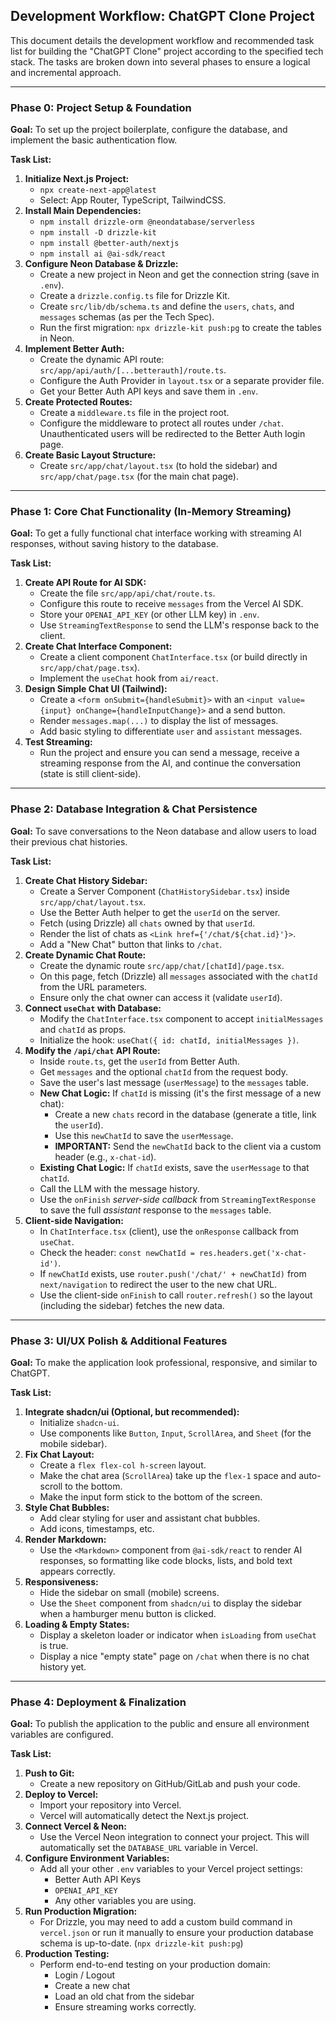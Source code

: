 ## **Development Workflow: ChatGPT Clone Project**

This document details the development workflow and recommended task list for building the "ChatGPT Clone" project according to the specified tech stack. The tasks are broken down into several phases to ensure a logical and incremental approach.

---

### **Phase 0: Project Setup & Foundation**

**Goal:** To set up the project boilerplate, configure the database, and implement the basic authentication flow.

**Task List:**

1.  **Initialize Next.js Project:**
    - `npx create-next-app@latest`
    - Select: App Router, TypeScript, TailwindCSS.
2.  **Install Main Dependencies:**
    - `npm install drizzle-orm @neondatabase/serverless`
    - `npm install -D drizzle-kit`
    - `npm install @better-auth/nextjs`
    - `npm install ai @ai-sdk/react`
3.  **Configure Neon Database & Drizzle:**
    - Create a new project in Neon and get the connection string (save in `.env`).
    - Create a `drizzle.config.ts` file for Drizzle Kit.
    - Create `src/lib/db/schema.ts` and define the `users`, `chats`, and `messages` schemas (as per the Tech Spec).
    - Run the first migration: `npx drizzle-kit push:pg` to create the tables in Neon.
4.  **Implement Better Auth:**
    - Create the dynamic API route: `src/app/api/auth/[...betterauth]/route.ts`.
    - Configure the Auth Provider in `layout.tsx` or a separate provider file.
    - Get your Better Auth API keys and save them in `.env`.
5.  **Create Protected Routes:**
    - Create a `middleware.ts` file in the project root.
    - Configure the middleware to protect all routes under `/chat`. Unauthenticated users will be redirected to the Better Auth login page.
6.  **Create Basic Layout Structure:**
    - Create `src/app/chat/layout.tsx` (to hold the sidebar) and `src/app/chat/page.tsx` (for the main chat page).

---

### **Phase 1: Core Chat Functionality (In-Memory Streaming)**

**Goal:** To get a fully functional chat interface working with streaming AI responses, without saving history to the database.

**Task List:**

1.  **Create API Route for AI SDK:**
    - Create the file `src/app/api/chat/route.ts`.
    - Configure this route to receive `messages` from the Vercel AI SDK.
    - Store your `OPENAI_API_KEY` (or other LLM key) in `.env`.
    - Use `StreamingTextResponse` to send the LLM's response back to the client.
2.  **Create Chat Interface Component:**
    - Create a client component `ChatInterface.tsx` (or build directly in `src/app/chat/page.tsx`).
    - Implement the `useChat` hook from `ai/react`.
3.  **Design Simple Chat UI (Tailwind):**
    - Create a `<form onSubmit={handleSubmit}>` with an `<input value={input} onChange={handleInputChange}>` and a send button.
    - Render `messages.map(...)` to display the list of messages.
    - Add basic styling to differentiate `user` and `assistant` messages.
4.  **Test Streaming:**
    - Run the project and ensure you can send a message, receive a streaming response from the AI, and continue the conversation (state is still client-side).

---

### **Phase 2: Database Integration & Chat Persistence**

**Goal:** To save conversations to the Neon database and allow users to load their previous chat histories.

**Task List:**

1.  **Create Chat History Sidebar:**
    - Create a Server Component (`ChatHistorySidebar.tsx`) inside `src/app/chat/layout.tsx`.
    - Use the Better Auth helper to get the `userId` on the server.
    - Fetch (using Drizzle) all `chats` owned by that `userId`.
    - Render the list of chats as `<Link href={'/chat/${chat.id}'}>`.
    - Add a "New Chat" button that links to `/chat`.
2.  **Create Dynamic Chat Route:**
    - Create the dynamic route `src/app/chat/[chatId]/page.tsx`.
    - On this page, fetch (Drizzle) all `messages` associated with the `chatId` from the URL parameters.
    - Ensure only the chat owner can access it (validate `userId`).
3.  **Connect `useChat` with Database:**
    - Modify the `ChatInterface.tsx` component to accept `initialMessages` and `chatId` as props.
    - Initialize the hook: `useChat({ id: chatId, initialMessages })`.
4.  **Modify the `/api/chat` API Route:**
    - Inside `route.ts`, get the `userId` from Better Auth.
    - Get `messages` and the optional `chatId` from the request body.
    - Save the user's last message (`userMessage`) to the `messages` table.
    - **New Chat Logic:** If `chatId` is missing (it's the first message of a new chat):
      - Create a new `chats` record in the database (generate a title, link the `userId`).
      - Use this `newChatId` to save the `userMessage`.
      - **IMPORTANT:** Send the `newChatId` back to the client via a custom header (e.g., `x-chat-id`).
    - **Existing Chat Logic:** If `chatId` exists, save the `userMessage` to that `chatId`.
    - Call the LLM with the message history.
    - Use the `onFinish` _server-side callback_ from `StreamingTextResponse` to save the full _assistant_ response to the `messages` table.
5.  **Client-side Navigation:**
    - In `ChatInterface.tsx` (client), use the `onResponse` callback from `useChat`.
    - Check the header: `const newChatId = res.headers.get('x-chat-id')`.
    - If `newChatId` exists, use `router.push('/chat/' + newChatId)` from `next/navigation` to redirect the user to the new chat URL.
    - Use the client-side `onFinish` to call `router.refresh()` so the layout (including the sidebar) fetches the new data.

---

### **Phase 3: UI/UX Polish & Additional Features**

**Goal:** To make the application look professional, responsive, and similar to ChatGPT.

**Task List:**

1.  **Integrate shadcn/ui (Optional, but recommended):**
    - Initialize `shadcn-ui`.
    - Use components like `Button`, `Input`, `ScrollArea`, and `Sheet` (for the mobile sidebar).
2.  **Fix Chat Layout:**
    - Create a `flex flex-col h-screen` layout.
    - Make the chat area (`ScrollArea`) take up the `flex-1` space and auto-scroll to the bottom.
    - Make the input form stick to the bottom of the screen.
3.  **Style Chat Bubbles:**
    - Add clear styling for user and assistant chat bubbles.
    - Add icons, timestamps, etc.
4.  **Render Markdown:**
    - Use the `<Markdown>` component from `@ai-sdk/react` to render AI responses, so formatting like code blocks, lists, and bold text appears correctly.
5.  **Responsiveness:**
    - Hide the sidebar on small (mobile) screens.
    - Use the `Sheet` component from `shadcn/ui` to display the sidebar when a hamburger menu button is clicked.
6.  **Loading & Empty States:**
    - Display a skeleton loader or indicator when `isLoading` from `useChat` is true.
    - Display a nice "empty state" page on `/chat` when there is no chat history yet.

---

### **Phase 4: Deployment & Finalization**

**Goal:** To publish the application to the public and ensure all environment variables are configured.

**Task List:**

1.  **Push to Git:**
    - Create a new repository on GitHub/GitLab and push your code.
2.  **Deploy to Vercel:**
    - Import your repository into Vercel.
    - Vercel will automatically detect the Next.js project.
3.  **Connect Vercel & Neon:**
    - Use the Vercel Neon integration to connect your project. This will automatically set the `DATABASE_URL` variable in Vercel.
4.  **Configure Environment Variables:**
    - Add all your other `.env` variables to your Vercel project settings:
      - Better Auth API Keys
      - `OPENAI_API_KEY`
      - Any other variables you are using.
5.  **Run Production Migration:**
    - For Drizzle, you may need to add a custom build command in `vercel.json` or run it manually to ensure your production database schema is up-to-date. (`npx drizzle-kit push:pg`)
6.  **Production Testing:**
    - Perform end-to-end testing on your production domain:
      - Login / Logout
      - Create a new chat
      - Load an old chat from the sidebar
      - Ensure streaming works correctly.
